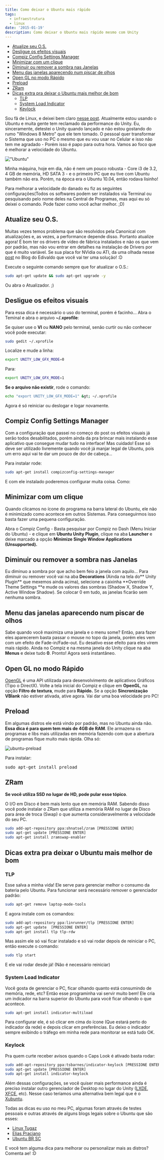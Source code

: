 ```yaml
---
title: Como deixar o Ubuntu mais rápido
tags:
  - infraestrutura
  - linux
date: '2015-01-19'
description: Como deixar o Ubuntu mais rápido mesmo com Unity
---
```

<!-- vscode-markdown-toc -->
* [Atualize seu O.S.](#AtualizeseuO.S.)
* [Desligue os efeitos visuais](#Desligueosefeitosvisuais)
* [Compiz Config Settings Manager](#CompizConfigSettingsManager)
* [Minimizar com um clique](#Minimizarcomumclique)
* [Diminuir ou remover a sombra nas Janelas](#DiminuirouremoverasombranasJanelas)
* [Menu das janelas aparecendo num piscar de olhos](#Menudasjanelasaparecendonumpiscardeolhos)
* [Open GL no modo Rápido](#OpenGLnomodoRpido)
* [Preload](#Preload)
* [ZRam](#ZRam)
* [Dicas extra pra deixar o Ubuntu mais melhor de bom](#DicasextrapradeixaroUbuntumaismelhordebom)
	* [TLP](#TLP)
	* [System Load Indicator](#SystemLoadIndicator)
	* [Keylock](#Keylock)

<!-- vscode-markdown-toc-config
	numbering=false
	autoSave=true
	/vscode-markdown-toc-config -->
<!-- /vscode-markdown-toc -->

Sou fã de Linux, e deixei bem claro [nesse post](/posts/meu-contato-com-o-linux-e-por-que-voce-deveria-testar/ "Meu contato com o Linux e por que você deveria testar"). Atualmente estou usando o Ubuntu e muita gente tem reclamado da performance do Unity. Eu, sinceramente, detestei o Unity quando lançado e não estou gostando do rumo "Windows 8 Metro" que ele tem tomado. O pessoal quer transformar o Sistema que uso no PC o mesmo que eu vou usar no Celular e isso não tem me agradado - Porém isso é papo para outra hora. Vamos ao foco que é melhorar a velocidade do Ubuntu.

!["Ubuntu"]({{site.postsImagesPath}}ubuntu.png)

Minha máquina, hoje em dia, não é nem um pouco robusta - Core i3 de 3.2, 4 GB de memória, HD SATA 3 - e o primeiro PC que eu tive com Ubuntu também não era. Porém, na época era o Ubuntu 10.04, então rodava lisinho!

Para melhorar a velocidade do danado eu fiz as seguintes configurações(Todos os softwares podem ser instalados via Terminal ou pesquisando pelo nome deles na Central de Programas, mas aqui eu só deixei o comando. Pode fazer como você achar melhor. ;D)

## <a name='AtualizeseuO.S.'></a>Atualize seu O.S.

Muitas vezes temos problema que são resolvidos pela Canonical com atualizações e, as vezes, a performance depende disso. Portanto atualize agora! É bom ter os drivers de vídeo de fábrica instalados e não os que vem por padrão, mas não vou entrar em detalhes na instalação de Drivers por que é muito variável. Se sua placa for NVidia ou ATI, da uma olhada nesse [post](https://www.edivaldobrito.com.br/como-instalar-os-ultimos-drivers-da-nvidia-ou-ati-no-ubuntu-e-derivados/ "Como instalar os últimos drivers da NVIDIA ou ATI no Ubuntu e derivados") no Blog do Edivaldo que você vai ter uma solução! :D

Execute o seguinte comando sempre que for atualizar o O.S.:

```bash
sudo apt-get update && sudo apt-get upgrade -y
```

Ou abra o Atualizador. ;)



## <a name='Desligueosefeitosvisuais'></a>Desligue os efeitos visuais

Para essa dica é necessário o uso do terminal, porém é facinho...
Abra o Teminal e abra o arquivo **~/.xprofile**:

Se quiser use o **VI** ou **NANO** pelo terminal, senão curtir ou não conhecer você pode executar:

```bash
sudo gedit ~/.xprofile
```

Localize e mude a linha:

```bash
export UNITY_LOW_GFX_MODE=0
```

Para:

```bash
export UNITY_LOW_GFX_MODE=1
```

**Se o arquivo não existir**, rode o comando:

```bash
echo "export UNITY_LOW_GFX_MODE=1" &gt; ~/.xprofile
```

Agora é só reiniciar ou deslogar e logar novamente.

## <a name='CompizConfigSettingsManager'></a>Compiz Config Settings Manager

Com a configuração que passei no começo do post os efeitos visuais já serão todos desabilitados, porém ainda da pra brincar mais instalando esse aplicativo que consegue mudar tudo na interface! Mas cuidado! Esse só deve ser utilizado livremente quando você já manjar legal de Ubuntu, pois um erro aqui vai te dar um pouco de dor de cabeça...

Para instalar rode:

```bash
sudo apt-get install compizconfig-settings-manager
```

E com ele instalado poderemos configurar muita coisa. Como:

## <a name='Minimizarcomumclique'></a>Minimizar com um clique

Quando clicamos no ícone do programa na barra lateral do Ubuntu, ele não é minimizado como acontece em outros Sistemas. Para conseguirmos isso basta fazer uma pequena configuração.

Abra o Compiz Config - Basta pesquisar por Compiz no Dash (Menu Iniciar do Ubuntu) - e clique em **Ubuntu Unity Plugin**, clique na aba **Launcher** e deixe marcado a opção **Minimize Single Window Applications (Unsupported).**

## <a name='DiminuirouremoverasombranasJanelas'></a>Diminuir ou remover a sombra nas Janelas

Eu diminuo a sombra por que acho bem feio a janela com aquilo... Para diminuir ou remover você vai na aba **Decorations** (Ainda na tela do** Unity Plugin** que mexemos ainda acima), selecione a caixinha **Override Theme Settings **e mude os valores das sombras (Shadow X, Shadow Y, Active Window Shadow). Se colocar 0 em tudo, as janelas ficarão sem nenhuma sombra.

## <a name='Menudasjanelasaparecendonumpiscardeolhos'></a>Menu das janelas aparecendo num piscar de olhos

Sabe quando você maximiza uma janela e o menu some? Então, para fazer eles aparecerem basta passar o mouse no topo da janela, porém eles vem com um efeito de Fade-in/Fade-out. Eu desativo esse efeito para eles virem mais rápido. Ainda no Compiz e na mesma janela do Unity clique na aba **Menus** e deixe tudo **0**. Pronto! Agora será instantâneo.

## <a name='OpenGLnomodoRpido'></a>Open GL no modo Rápido

[OpenGL](https://pt.wikipedia.org/wiki/OpenGL "OpenGL segundo a Wikipedia") é uma API utilizada para desenvolvimento de aplicativos Gráficos (Tipo o DirectX). Volte a tela inicial do Compiz e clique em **OpenGL**, na opção **Filtro de textura**, mude para **Rápido.** Se a opção **Sincronização** **VBlank** não estiver ativada, ative agora. Vai dar uma boa velocidade pro PC!

## <a name='Preload'></a>Preload

Em algumas distros ele está vindo por padrão, mas no Ubuntu ainda não. **Essa dica é para quem tem mais de 4GB de RAM**. Ele armazena os programas e libs mais utilizadas em memória fazendo com que a abertura de programas fique muito mais rápida. Olha só:

![ubuntu-preload]({{site.postsImagesPath}}ubuntu-preload.gif)

Para instalar:
<pre class="nums:false lang:sh decode:true">sudo apt-get install preload</pre>

## <a name='ZRam'></a>ZRam

**Se você utiliza SSD no lugar de HD, pode pular esse tópico**.

O I/O em Disco é bem mais lento que em memória RAM. Sabendo disso você pode instalar o ZRam que utiliza a memória RAM no lugar de Disco para área de troca (Swap) o que aumenta consideravelmente a velocidade do seu PC.

```bash
sudo add-apt-repository ppa:shnatsel/zram [PRESSIONE ENTER]
sudo apt-get update [PRESSIONE ENTER]
sudo apt-get install zramswap-enabler
```

## <a name='DicasextrapradeixaroUbuntumaismelhordebom'></a>Dicas extra pra deixar o Ubuntu mais melhor de bom

### <a name='TLP'></a>TLP

Esse salva a minha vida! Ele serve para gerenciar melhor o consumo da bateria pelo Ubuntu.
Para funcionar será necessário remover o gerenciador padrão:

```bash
sudo apt-get remove laptop-mode-tools
```

E agora instale com os comandos:

```bash
sudo add-apt-repository ppa:linrunner/tlp [PRESSIONE ENTER]
sudo apt-get update  [PRESSIONE ENTER]
sudo apt-get install tlp tlp-rdw
```

Mas assim ele só vai ficar instalado e só vai rodar depois de reiniciar o PC, então execute o comando:

```bash
sudo tlp start
```

E ele vai rodar desde já! (Não é necessário reiniciar)

### <a name='SystemLoadIndicator'></a>System Load Indicator

Você gosta de gerenciar o PC, ficar olhando quanto está consumindo de memória, rede, etc? Então esse programinha vai servir muito bem! Ele cria um indicador na barra superior do Ubuntu para você ficar olhando o que acontece.

```bash
sudo apt-get install indicator-multiload
```

Para configurar ele, é só clicar em cima do ícone (Que estará perto do indicador da rede) e depois clicar em preferências. Eu deixo o indicador sempre exibindo o tráfego em minha rede para monitorar se está tudo OK.

### <a name='Keylock'></a>Keylock

Pra quem curte receber avisos quando o Caps Look é ativado basta rodar:

```bash
sudo add-apt-repository ppa:tsbarnes/indicator-keylock [PRESSIONE ENTER]
sudo apt-get update [PRESSIONE ENTER]
sudo apt-get install indicator-keylock
```

Além dessas configurações, se você quiser mais performance ainda é preciso instalar outro gerenciador de Desktop no lugar do Unity ([LXDE](https://lxde.org/pt-br "LXDE"), [XFCE](https://www.xfce.org/ "XFCE"), etc). Nesse caso teríamos uma alternativa bem legal que é o [Xubuntu](https://xubuntu.org/ "Xubuntu").

Todas as dicas eu uso no meu PC, algumas foram através de testes pessoais e outras através de alguns blogs legais sobre o Ubuntu que são esses:

* [Linux Tugaz](https://linuxtugaz.wordpress.com/2014/04/20/deixe-o-seu-ubuntu-14-04-quase-perfeito/ "Linux Tugaz")
* [Elias Praciano](https://elias.praciano.com/2014/05/como-melhorar-o-desempenho-do-ubuntu/ "Elias Praciano")
* [Ubuntu BR SC](https://www.ubuntubrsc.com/como-deixar-seu-ubuntu-mais-rapido.html "UbuntuBRSC")

E você tem alguma dica para melhorar ou personalizar mais as distros? Comenta ae! :D
